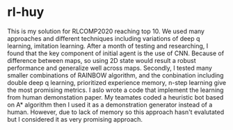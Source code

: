 # rl-huy
This is my solution for RLCOMP2020 reaching top 10. We used many approaches and different techniques including variations  of deep q learning, imitation learning. 
After a month of testing and researching, I found that the key component of initial agent is the use of CNN. Because of difference between maps, so using 2D state would result a 
robust performance and generalize well across maps. Secondly, I tested many smaller combinations of RAINBOW algorithm, and the conbination including double deep q learning,
prioritized experience memory, n-step learning give the most promising metrics. I aslo wrote a code that implement the learning from human demonstation paper. My teamates coded a
heuristic bot based on A* algorithm then I used it as a demonstration generator instead of a human. However, due to lack of memory so this approach hasn't evalutated but I 
considered it as very promising approach.
